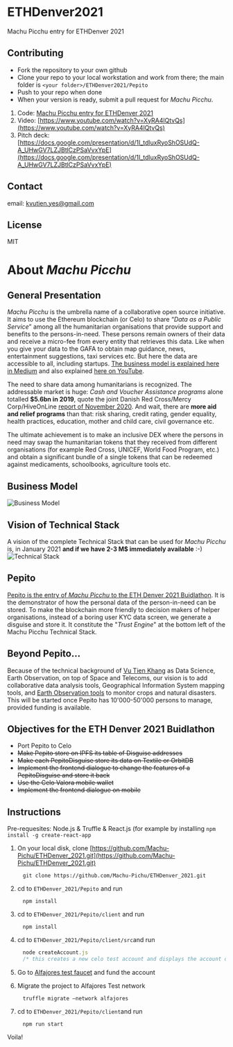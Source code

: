 # ETHDenver2021

Machu Picchu entry for ETHDenver 2021
## Contributing
* Fork the repository to your own github
* Clone your repo to your local workstation and work from there; the main folder is `<your folder>/ETHDenver2021/Pepito`
* Push to your repo when done
* When your version is ready, submit a pull request for _Machu Picchu_.

1. Code: [Machu Picchu entry for ETHDenver 2021](https://github.com/Machu-Pichu/ETHDenver_2021/tree/main/Pepito)
2. Video: [https://www.youtube.com/watch?v=XyRA4lQtvQs](https://www.youtube.com/watch?v=XyRA4lQtvQs)
3. Pitch deck: [https://docs.google.com/presentation/d/1I_tdluxRyoShOSUdQ-A_UHwGV7LZJBtlCzPSaVvxYpE](https://docs.google.com/presentation/d/1I_tdluxRyoShOSUdQ-A_UHwGV7LZJBtlCzPSaVvxYpE)


## Contact
email: kvutien.yes@gmail.com

## License
MIT
# About _Machu Picchu_
## General Presentation
_Machu Picchu_ is the umbrella name of a collaborative open source initiative. It aims to use the Ethereum blockchain (or Celo) to share “_Data as a Public Service_” among all the humanitarian organisations that provide support and benefits to the persons-in-need. These persons remain owners of their data and receive a micro-fee from every entity that retrieves this data. Like when you give your data to the GAFA to obtain map guidance, news, entertainment suggestions, taxi services etc. But here the data are accessible to all, including startups. [The business model is explained here in Medium](https://kvutien-yes.medium.com/machu-picchu-how-the-blockchain-can-help-persons-in-need-8396820d13d1) and also explained [here on YouTube](https://youtu.be/9fWTD8gf-Us).

The need to share data among humanitarians is recognized. The addressable market is huge: _Cash and Voucher Assistance programs_ alone totalled **$5.6bn in 2019**, quote the joint Danish Red Cross/Mercy Corp/HiveOnLine [report of November 2020](https://www.hivenetwork.online/blockchain-for-good/). And wait, there are **more aid  and relief programs** than that: risk sharing, credit rating, gender equality, health practices, education, mother and child care, civil governance etc.

The ultimate achievement is to make an inclusive DEX where the persons in need may swap the humanitarian tokens that they received from different organisations (for example Red Cross, UNICEF, World Food Program, etc.) and obtain a significant bundle of a single tokens that can be redeemed against medicaments, schoolbooks, agriculture tools etc.

## Business Model
![Business Model](https://github.com/Machu-Pichu/ETHDenver2021/blob/main/20210206%20Machu%20Picchu%20Business%20Model.png)

## Vision of Technical Stack
A vision of the complete Technical Stack that can be used for _Machu Picchu_ is, in January 2021 **and if we have 2-3 M$ immediately available** :-)
![Technical Stack](https://github.com/Machu-Pichu/ETHDenver2021/blob/main/20210206%20Machu%20Picchu%20Tech%20Stack.png)

## Pepito
[Pepito is the entry of _Machu Picchu_ to the ETH Denver 2021 Buidlathon](https://github.com/Machu-Pichu/ETHDenver_2021/tree/main/Pepito). It is the demonstrator of how the personal data of the person-in-need can be stored. To make the blockchain more friendly to decision makers of helper organisations, instead of a boring user KYC data screen, we generate a disguise and store it. It constitute the "*Trust Engine*" at the bottom left of the Machu Picchu Technical Stack.

## Beyond Pepito…
Because of the technical background of [Vu Tien Khang](https://www.linkedin.com/in/kvutien/) as Data Science, Earth Observation, on top of Space and Telecoms, our vision is to add collaborative data analysis tools, Geographical Information System mapping tools, and [Earth Observation tools](https://ibisa.users.earthengine.app/view/mcgyver3) to monitor crops and natural disasters. This will be started once Pepito has 10'000-50'000 persons to manage, provided funding is available.

## Objectives for the ETH Denver 2021 Buidlathon
* Port Pepito to Celo
* ~~Make Pepito store on IPFS its table of Disguise addresses~~
* ~~Make each PepitoDisguise store its data on Textile or OrbitDB~~
* ~~Implement the frontend dialogue to change the features of a PepitoDisguise and store it back~~
* ~~Use the Celo Valora mobile wallet~~
* ~~Implement the frontend dialogue on mobile~~

## Instructions

Pre-requesites: Node.js & Truffle & React.js (for example by installing `npm install -g create-react-app`

1. On your local disk, clone [https://github.com/Machu-Pichu/ETHDenver_2021.git](https://github.com/Machu-Pichu/ETHDenver_2021.git)

```
     git clone https://github.com/Machu-Pichu/ETHDenver_2021.git
```

2. cd to `ETHDenver_2021/Pepito` and run

```
     npm install
```

3. cd to `ETHDenver_2021/Pepito/client` and run

```
     npm install
```

4. cd  to `ETHDenver_2021/Pepito/client/src`and run

```javascript
     node createAccount.js
     /* this creates a new celo test account and displays the account on the console. Copy the account. */
```

5. Go to [Alfajores test faucet](https://celo.org/developers/faucet) and fund the account

6. Migrate the project to Alfajores Test network

```
     truffle migrate —network alfajores
```

7. cd to `ETHDenver_2021/Pepito/client`and run

```
     npm run start
```


Voila!
